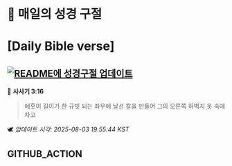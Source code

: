 # 🙏 매일의 성경 구절
# [Daily Bible verse]
## [![README에 성경구절 업데이트](https://github.com/DONGSUKA/first_test/actions/workflows/update-readme-bible.yml/badge.svg)](https://github.com/DONGSUKA/first_test/actions/workflows/update-readme-bible.yml)
<!-- START_BIBLE_VERSE -->
📖 **사사기 3:16**
> 에훗이 길이가 한 규빗 되는 좌우에 날선 칼을 만들어 그의 오른쪽 허벅지 옷 속에 차고

🕊️ _업데이트 시각: 2025-08-03 19:55:44 KST_
  <!-- END_BIBLE_VERSE -->
## GITHUB_ACTION
